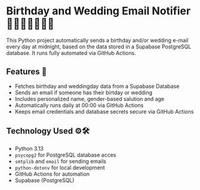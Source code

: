 # Birthday and Wedding Email Notifier 🥳🎂👰🏻🤵🏻‍♂️

This Python project automatically sends a birthday and/or wedding e-mail every day at midnight, based on the data stored in a Supabase PostgreSQL database. It runs fully automated via GitHub Actions.

## Features 🚀

- Fetches birthday and weddingday data from a Supabase Database
- Sends an email if someone has their birtday or wedding
- Includes personalized name, gender-based salution and age
- Automatically runs daily at 00:00 via GitHub Actions
- Keeps email credentials and database secrets secure via GitHub Actions

## Technology Used ⚙️🛠️

- Python 3.13
- `psycopg2` for PostgreSQL database acces
- `smtplib` and `email` for sending emails
- `python-dotenv` for local development
- GitHub Actions for automation
- Supabase (PostgreSQL)

